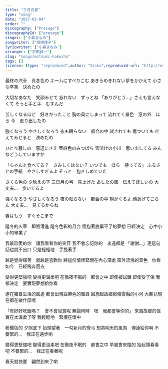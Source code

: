 ```yaml
---
title: "三月白書"
type: "song"
date: "2017-02-04"
order: ""
discography: ["Presage"]
discographyId: ["presage"]
singer: ["小森まなみ"]
songwriter: ["岡崎律子"]
lyricwriter: ["小森まなみ"]
arranger: ["京田誠一"]
slug: "songs/mitsuki-hakusho"
tags: []
license: {type: "reproduced",author: "Orika",reproduced-url: "http://orikamushi.myweb.hinet.net",reproduced-website: "織歌蟲"}
---
```


最終の汽車　真冬色の
ホームにすべりこむ
あきらめきれない夢をかかえて
小さな卒業　決めたの

大切なあなた　笑顔みせて
忘れない　ずっとね
「ありがとう...」さえも言えなくて
そっと手と手　むすんだ

苦しくなるほど　好きだったこと
胸の奥にしまって
流れてく景色　窓の外　ほら
今　走り出したの

強くなろう
やさしくなろう
夜も眠らない　都会の中
試されても
傷ついても
叶えてみせると　決めたの

ひとり暮しの　窓辺にさえ
亜麻色のみつばち
雪溶けの小川　思い出してる
みんなどうしていますか

「ちゃんと食べてる？　さみしくはない？
いつでも　ほら　待ってる」
ふるさとの手紙　やさしすぎるよ
そっと　抱きしめていた

さくら色の
夕映えの下
三日月の弓　見上げた
あしたの風　伝えてほしいの
大丈夫...　歩いてるよ

強くなろう
やさしくなろう
夜の眠らない　都会の中
朝がくるよ
顔あげてごらん
大丈夫...　見てるからね

春はもう　すぐそこまで

隆冬的火車　即將滑進
隆冬色彩的月台
懷抱著放棄不了的夢想
已經決定　心中小小的畢業了

我最珍愛的你　讓我看看你的笑容
我不會忘記你的　永遠都是
「謝謝...」連這句話也說不出口
只是輕輕地　手挽著手

越是覺得痛苦　就越是喜歡你
將這份情愫緊閉在內心深處
窗外流洩的景色　你看
如今　已經飛奔而去

變得更堅強吧
變得更溫柔吧
在徹夜不眠的　都會之中
即使被試鍊
即使受了傷
我都決定　要實現夢想給你看

連在獨自生活的窗邊
都會出現亞麻色的蜜蜂
回想起故鄉那條雪融的小河
大夥兒現在都在做什麼呢

「有好好吃飯嗎？　會不會寂寞呢
無論何時　嘿　我都會等你的」
來自故鄉的信　實在太溫柔了呀
我輕輕地　緊攬在懷中

粉櫻色的
夕照底下
抬頭望著　一勾新月的彎弓
想將明天的風向　傳逹給你啊
不要緊的...　我正在邁步喲

變得更堅強吧
變得更溫柔吧
在徹夜不眠的　都會之中
早晨會來臨的
抬起頭看看吧
不要緊的...　我正在看著呢

春天就快要　翩然到來了喲
